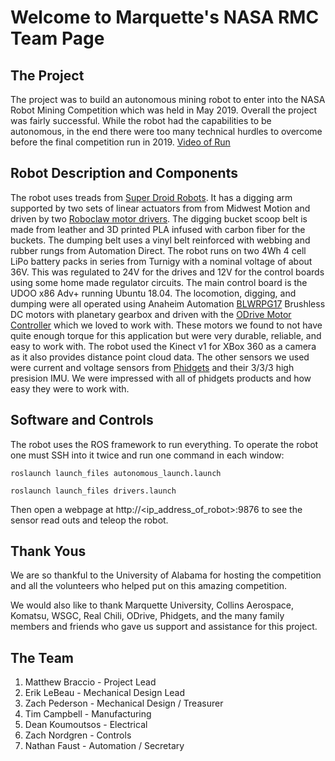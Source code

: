 # Welcome to Marquette's NASA RMC Team Page

## The Project

The project was to build an autonomous mining robot to enter into the NASA Robot Mining Competition which was held in May 2019. Overall the project was fairly successful. While the robot had the capabilities to be autonomous, in the end there were too many technical hurdles to overcome before the final competition run in 2019. [Video of Run](https://youtu.be/aWYQTzyjIGM?t=6405)

## Robot Description and Components

The robot uses treads from [Super Droid Robots](http://superdroidrobots.com). It has a digging arm supported by two sets of linear actuators from from Midwest Motion and driven by two [Roboclaw motor drivers](https://www.pololu.com/product/3284). The digging bucket scoop belt is made from leather and 3D printed PLA infused with carbon fiber for the buckets. The dumping belt uses a vinyl belt reinforced with webbing and rubber rungs from Automation Direct. The robot runs on two 4Wh 4 cell LiPo battery packs in series from Turnigy with a nominal voltage of about 36V. This was regulated to 24V for the drives and 12V for the control boards using some home made regulator circuits. The main control board is the UDOO x86 Adv+ running Ubuntu 18.04. The locomotion, digging, and dumping were all operated using Anaheim Automation [BLWRPG17](https://www.anaheimautomation.com/products/brushless/brushless-gearmotor-item.php?sID=157&pt=i&tID=98&cID=47) Brushless DC motors with planetary gearbox and driven with the [ODrive Motor Controller](https://odriverobotics.com/) which we loved to work with. These motors we found to not have quite enough torque for this application but were very durable, reliable, and easy to work with. The robot used the Kinect v1 for XBox 360 as a camera as it also provides distance point cloud data. The other sensors we used were current and voltage sensors from [Phidgets](https://phidgets.com) and their 3/3/3 high presision IMU. We were impressed with all of phidgets products and how easy they were to work with.

## Software and Controls

The robot uses the ROS framework to run everything. To operate the robot one must SSH into it twice and run one command in each window:
```
roslaunch launch_files autonomous_launch.launch

roslaunch launch_files drivers.launch
```
Then open a webpage at http://<ip_address_of_robot>:9876 to see the sensor read outs and teleop the robot. 



## Thank Yous
We are so thankful to the University of Alabama for hosting the competition and all the volunteers who helped put on this amazing competition.

We would also like to thank Marquette University, Collins Aerospace, Komatsu, WSGC, Real Chili, ODrive, Phidgets, and the many family members and friends who gave us support and assistance for this project.

## The Team

1. Matthew Braccio - Project Lead
2. Erik LeBeau - Mechanical Design Lead
3. Zach Pederson - Mechanical Design / Treasurer
4. Tim Campbell -  Manufacturing
5. Dean Koumoutsos - Electrical
6. Zach Nordgren - Controls
6. Nathan Faust - Automation / Secretary

